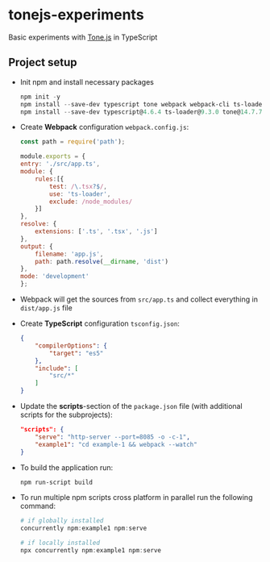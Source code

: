 # tonejs-experiments

Basic experiments with [Tone.js](https://github.com/Tonejs/Tone.js) in TypeScript

## Project setup

- Init npm and install necessary packages

    ```powershell
    npm init -y
    npm install --save-dev typescript tone webpack webpack-cli ts-loader live-server npm-run-all
    npm install --save-dev typescript@4.6.4 ts-loader@9.3.0 tone@14.7.77 webpack@5.72.1 webpack-cli@4.9.2 http-server@14.1.0 concurrently@7.2.1
    ```

- Create **Webpack** configuration `webpack.config.js`:

    ```javascript
    const path = require('path');

    module.exports = {
    entry: './src/app.ts',
    module: {
        rules:[{
            test: /\.tsx?$/,
            use: 'ts-loader',
            exclude: /node_modules/
        }]
    },
    resolve: {
        extensions: ['.ts', '.tsx', '.js']
    },
    output: {
        filename: 'app.js',
        path: path.resolve(__dirname, 'dist')
    },
    mode: 'development'
    };
    ```

- Webpack will get the sources from `src/app.ts` and collect everything in `dist/app.js` file
- Create **TypeScript** configuration `tsconfig.json`:

    ```json
    {
        "compilerOptions": {
            "target": "es5"
        },
        "include": [
            "src/*"
        ]
    }
    ```

- Update the **scripts**-section of the `package.json` file (with additional scripts for the subprojects):

    ```json
    "scripts": {
        "serve": "http-server --port=8085 -o -c-1",
        "example1": "cd example-1 && webpack --watch"
    }
    ```

- To build the application run:

    ```powershell
    npm run-script build
    ```

- To run multiple npm scripts cross platform in parallel run the following command:

    ```powershell
    # if globally installed
    concurrently npm:example1 npm:serve

    # if locally installed
    npx concurrently npm:example1 npm:serve
    ```
